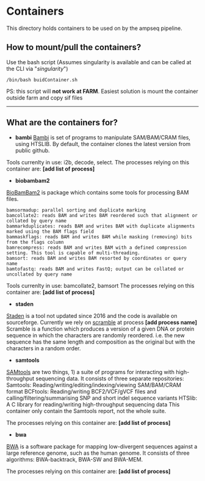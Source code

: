 # Containers

This directory holds containers to be used on by the ampseq pipeline.



## How to mount/pull the containers?
Use the bash script (Assumes singularity is available and can be called at the CLI via "_singularity_")

```{bash}
/bin/bash buidContainer.sh
```

PS: this script will **not work at FARM**.
Easiest solution is mount the container outside farm and copy sif files


---

## What are the containers for?

* **bambi**
[Bambi](https://github.com/wtsi-npg/bambi) is set of programs to manipulate SAM/BAM/CRAM files, using HTSLIB.
By default, the container clones the latest version from public github.

Tools currenlty in use: i2b, decode, select.
The processes relying on this container are: **[add list of process]**

* **biobambam2**

[BioBamBam2](https://gitlab.com/german.tischler/biobambam2) is package which contains some tools for processing BAM files.

    bamsormadup: parallel sorting and duplicate marking
    bamcollate2: reads BAM and writes BAM reordered such that alignment or collated by query name
    bammarkduplicates: reads BAM and writes BAM with duplicate alignments marked using the BAM flags field
    bammaskflags: reads BAM and writes BAM while masking (removing) bits from the flags column
    bamrecompress: reads BAM and writes BAM with a defined compression setting. This tool is capable of multi-threading.
    bamsort: reads BAM and writes BAM resorted by coordinates or query name
    bamtofastq: reads BAM and writes FastQ; output can be collated or uncollated by query name

Tools currenlty in use: bamcollate2, bamsort
The processes relying on this container are: **[add list of process]**

* **staden**

[Staden](http://staden.sourceforge.net) is a tool not updated since 2016 and the code is available on sourceforge.
Currently we rely on [scramble](http://staden.sourceforge.net/manual/spin_unix_toc.html#SEC93) at process **[add process name]**
Scramble is a function which produces a version of a given DNA or protein sequence in which the characters are randomly reordered. i.e. the new sequence has the same length and composition as the original but with the characters in a random order.

* **samtools**

[SAMtools](http://www.htslib.org) are two things, 1) a suite of programs for interacting with high-throughput sequencing data. It consists of three separate repositories:
    Samtools: Reading/writing/editing/indexing/viewing SAM/BAM/CRAM format
    BCFtools: Reading/writing BCF2/VCF/gVCF files and calling/filtering/summarising SNP and short indel sequence variants
    HTSlib: A C library for reading/writing high-throughput sequencing data
This container only contain the Samtools report, not the whole suite.

The processes relying on this container are: **[add list of process]**

* **bwa**

[BWA](https://github.com/lh3/bwa) is a software package for mapping low-divergent sequences against a large reference genome, such as the human genome. It consists of three algorithms: BWA-backtrack, BWA-SW and BWA-MEM.

The processes relying on this container are: **[add list of process]**
